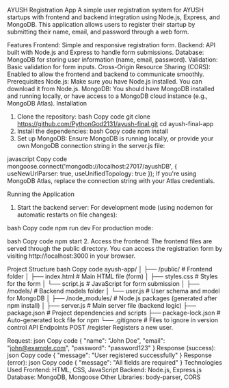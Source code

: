 AYUSH Registration App
A simple user registration system for AYUSH startups with frontend and backend integration using Node.js, Express, and MongoDB. This application allows users to register their startup by submitting their name, email, and password through a web form.

Features
Frontend: Simple and responsive registration form.
Backend: API built with Node.js and Express to handle form submissions.
Database: MongoDB for storing user information (name, email, password).
Validation: Basic validation for form inputs.
Cross-Origin Resource Sharing (CORS): Enabled to allow the frontend and backend to communicate smoothly.
Prerequisites
Node.js: Make sure you have Node.js installed. You can download it from Node.js.
MongoDB: You should have MongoDB installed and running locally, or have access to a MongoDB cloud instance (e.g., MongoDB Atlas).
Installation
1. Clone the repository:
bash
Copy code
git clone https://github.com/PythonGod2131/ayush-final.git
cd ayush-final-app
2. Install the dependencies:
bash
Copy code
npm install
3. Set up MongoDB:
Ensure MongoDB is running locally, or provide your own MongoDB connection string in the server.js file:

javascript
Copy code
mongoose.connect('mongodb://localhost:27017/ayushDB', { useNewUrlParser: true, useUnifiedTopology: true });
If you're using MongoDB Atlas, replace the connection string with your Atlas credentials.

Running the Application
1. Start the backend server:
For development mode (using nodemon for automatic restarts on file changes):

bash
Copy code
npm run dev
For production mode:

bash
Copy code
npm start
2. Access the frontend:
The frontend files are served through the public directory. You can access the registration form by visiting http://localhost:3000 in your browser.

Project Structure
bash
Copy code
ayush-app/
│
├── /public/                  # Frontend folder
│   ├── index.html             # Main HTML file (form)
│   ├── styles.css             # Styles for the form
│   └── script.js              # JavaScript for form submission
│
├── /models/                   # Backend models folder
│   └── user.js                # User schema and model for MongoDB
│
├── /node_modules/             # Node.js packages (generated after npm install)
│
├── server.js                  # Main server file (backend logic)
├── package.json               # Project dependencies and scripts
├── package-lock.json          # Auto-generated lock file for npm
└── .gitignore                 # Files to ignore in version control
API Endpoints
POST /register
Registers a new user.

Request:
json
Copy code
{
  "name": "John Doe",
  "email": "john@example.com",
  "password": "password123"
}
Response (success):
json
Copy code
{
  "message": "User registered successfully"
}
Response (error):
json
Copy code
{
  "message": "All fields are required"
}
Technologies Used
Frontend: HTML, CSS, JavaScript
Backend: Node.js, Express.js
Database: MongoDB, Mongoose
Other Libraries: body-parser, CORS
